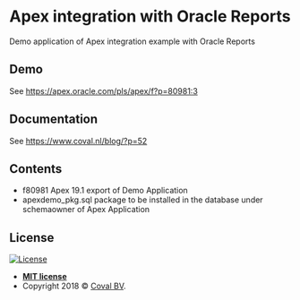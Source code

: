 # Apex integration with Oracle Reports
Demo application of Apex integration example with Oracle Reports

## Demo
See https://apex.oracle.com/pls/apex/f?p=80981:3

## Documentation
See https://www.coval.nl/blog/?p=52

## Contents

- f80981 Apex 19.1 export of Demo Application
- apexdemo_pkg.sql package to be installed in the database under schemaowner of Apex Application

## License

[![License](http://img.shields.io/:license-mit-blue.svg?style=flat-square)](http://badges.mit-license.org)

- **[MIT license](http://opensource.org/licenses/mit-license.php)**
- Copyright 2018 © <a href="https://www.coval.nl" target="_blank">Coval BV</a>.
